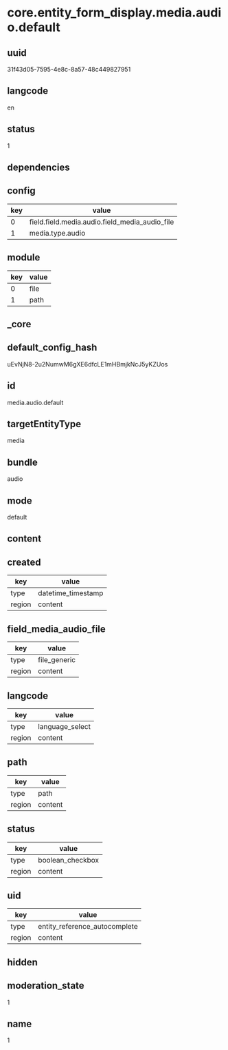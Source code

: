 # core.entity_form_display.media.audio.default

## uuid
31f43d05-7595-4e8c-8a57-48c449827951

## langcode
en

## status
1

## dependencies

## config
|key|value|
|-|-|
|0|field.field.media.audio.field_media_audio_file|
|1|media.type.audio|


## module
|key|value|
|-|-|
|0|file|
|1|path|


## _core

## default_config_hash
uEvNjN8-2u2NumwM6gXE6dfcLE1mHBmjkNcJ5yKZUos

## id
media.audio.default

## targetEntityType
media

## bundle
audio

## mode
default

## content

## created
|key|value|
|-|-|
|type|datetime_timestamp|
|region|content|


## field_media_audio_file
|key|value|
|-|-|
|type|file_generic|
|region|content|


## langcode
|key|value|
|-|-|
|type|language_select|
|region|content|


## path
|key|value|
|-|-|
|type|path|
|region|content|


## status
|key|value|
|-|-|
|type|boolean_checkbox|
|region|content|


## uid
|key|value|
|-|-|
|type|entity_reference_autocomplete|
|region|content|


## hidden

## moderation_state
1

## name
1
